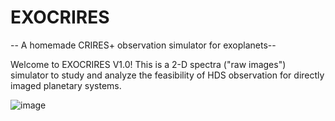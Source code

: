 # EXOCRIRES
-- A homemade CRIRES+ observation simulator for exoplanets-- 

Welcome to EXOCRIRES V1.0! This is a 2-D spectra ("raw images") simulator to study and analyze the feasibility of HDS observation for directly imaged planetary systems.


![image](https://github.com/RichardPeng0624/CRIRES_Exo_Simulator/assets/56910910/95d67f7b-8edf-406a-a6c3-b98eb5c91fc6)
